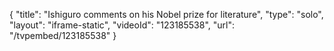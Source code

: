 {
    "title": "Ishiguro comments on his Nobel prize for literature",
    "type": "solo",
    "layout": "iframe-static",
    "videoId": "123185538",
    "url": "\/tvpembed\/123185538"
}